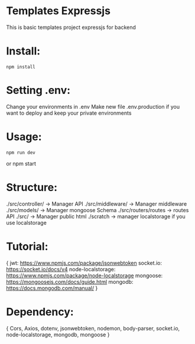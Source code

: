 # Templates Expressjs
 This is basic templates project expressjs for backend
# Install:
    npm install
# Setting .env:   
Change your environments in .env
Make new file .env.production if you want to deploy and keep your private environments
# Usage:
    npm run dev
or
    npm start
# Structure:
./src/controller/ -> Manager API
./src/middleware/ -> Manager middleware
./src/models/ -> Manager mongoose Schema
./src/routers/routes -> routes API
./src/ -> Manager public html
./scratch -> manager localstorage if you use localstorage
# Tutorial:
{
    jwt: https://www.npmjs.com/package/jsonwebtoken
    socket.io: https://socket.io/docs/v4
    node-localstorage: https://www.npmjs.com/package/node-localstorage
    mongoose: https://mongoosejs.com/docs/guide.html
    mongodb: https://docs.mongodb.com/manual/ 
}

# Dependency:
{
    Cors,
    Axios,
    dotenv,
    jsonwebtoken,
    nodemon,
    body-parser,
    socket.io,
    node-localstorage,
    mongodb,
    mongoose
}
    
    
